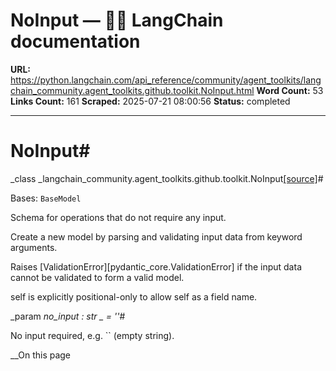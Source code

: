 # NoInput — 🦜🔗 LangChain  documentation

**URL:** https://python.langchain.com/api_reference/community/agent_toolkits/langchain_community.agent_toolkits.github.toolkit.NoInput.html
**Word Count:** 53
**Links Count:** 161
**Scraped:** 2025-07-21 08:00:56
**Status:** completed

---

# NoInput\#

_class _langchain\_community.agent\_toolkits.github.toolkit.NoInput[\[source\]](https://python.langchain.com/api_reference/_modules/langchain_community/agent_toolkits/github/toolkit.html#NoInput)\#     

Bases: `BaseModel`

Schema for operations that do not require any input.

Create a new model by parsing and validating input data from keyword arguments.

Raises \[ValidationError\]\[pydantic\_core.ValidationError\] if the input data cannot be validated to form a valid model.

self is explicitly positional-only to allow self as a field name.

_param _no\_input _: str_ _ = ''_\#     

No input required, e.g. \`\` \(empty string\).

__On this page